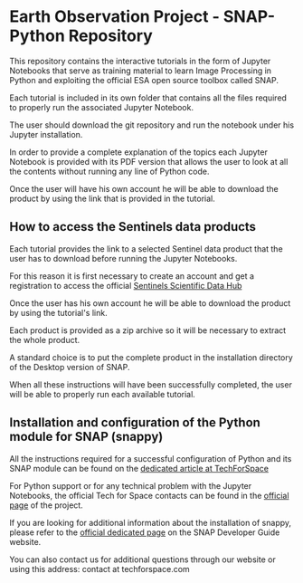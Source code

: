 # Earth Observation Project - SNAP-Python Repository

This repository contains the interactive tutorials in the form of Jupyter Notebooks that serve as training material to learn Image Processing in Python and exploiting the official ESA open source toolbox called SNAP.

Each tutorial is included in its own folder that contains all the files required to properly run the associated Jupyter Notebook. 

The user should download the git repository and run the notebook under his Jupyter installation.

In order to provide a complete explanation of the topics each Jupyter Notebook is provided with its PDF version that allows the user to look at all the contents without running any line of Python code.

Once the user will have his own account he will be able to download the product by using the link that is provided in the tutorial.

## How to access the Sentinels data products

Each tutorial provides the link to a selected Sentinel data product that the user has to download before running the Jupyter Notebooks.

For this reason it is first necessary to create an account and get a registration to access the official [Sentinels Scientific Data Hub](https://scihub.copernicus.eu/dhus/#/home)

Once the user has his own account he will be able to download the product by using the tutorial's link.

Each product is provided as a zip archive so it will be necessary to extract the whole product.

A standard choice is to put the complete product in the installation directory of the Desktop version of SNAP.

When all these instructions will have been successfully completed, the user will be able to properly run each available tutorial.

## Installation and configuration of the Python module for SNAP (snappy)

All the instructions required for a successful configuration of Python and its SNAP module can be found on the [dedicated article at TechForSpace](https://www.techforspace.com/missions/sentinels/sentinel-space-imagery-part-1-installing-snap-and-the-python-snappy-module/)

For Python support or for any technical problem with the Jupyter Notebooks, the official Tech for Space contacts can be found in the [official page](https://www.techforspace.com/project/sentinels-earth-observation/) of the project. 

If you are looking for additional information about the installation of snappy, please refer to the [official dedicated page](https://senbox.atlassian.net/wiki/display/SNAP/Configure+Python+to+use+the+SNAP-Python+%28snappy%29+interface) on the SNAP Developer Guide website.

You can also contact us for additional questions through our website or using this address: contact at techforspace.com
